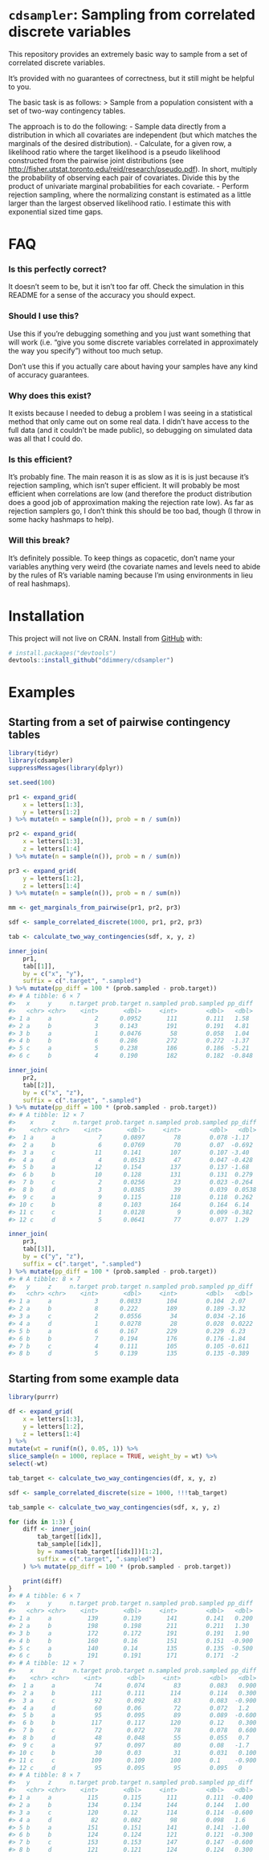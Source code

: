 
<!-- README.md is generated from README.Rmd. Please edit that file -->

# `cdsampler`: Sampling from correlated discrete variables

This repository provides an extremely basic way to sample from a set of
correlated discrete variables.

It’s provided with no guarantees of correctness, but it still might be
helpful to you.

The basic task is as follows: &gt; Sample from a population consistent
with a set of two-way contingency tables.

The approach is to do the following: - Sample data directly from a
distribution in which all covariates are independent (but which matches
the marginals of the desired distribution). - Calculate, for a given
row, a likelihood ratio where the target likelihood is a pseudo
likelihood constructed from the pairwise joint distributions (see
<http://fisher.utstat.toronto.edu/reid/research/pseudo.pdf>). In short,
multiply the probability of observing each pair of covariates. Divide
this by the product of univariate marginal probabilities for each
covariate. - Perform rejection sampling, where the normalizing constant
is estimated as a little larger than the largest observed likelihood
ratio. I estimate this with exponential sized time gaps.

# FAQ

### Is this perfectly correct?

It doesn’t seem to be, but it isn’t too far off. Check the simulation in
this README for a sense of the accuracy you should expect.

### Should I use this?

Use this if you’re debugging something and you just want something that
will work (i.e. “give you some discrete variables correlated in
approximately the way you specify”) without too much setup.

Don’t use this if you actually care about having your samples have any
kind of accuracy guarantees.

### Why does this exist?

It exists because I needed to debug a problem I was seeing in a
statistical method that only came out on some real data. I didn’t have
access to the full data (and it couldn’t be made public), so debugging
on simulated data was all that I could do.

### Is this efficient?

It’s probably fine. The main reason it is as slow as it is is just
because it’s rejection sampling, which isn’t super efficient. It will
probably be most efficient when correlations are low (and therefore the
product distribution does a good job of approximation making the
rejection rate low). As far as rejection samplers go, I don’t think this
should be too bad, though (I throw in some hacky hashmaps to help).

### Will this break?

It’s definitely possible. To keep things as copacetic, don’t name your
variables anything very weird (the covariate names and levels need to
abide by the rules of R’s variable naming because I’m using environments
in lieu of real hashmaps).

# Installation

This project will not live on CRAN. Install from
[GitHub](https://github.com/) with:

``` r
# install.packages("devtools")
devtools::install_github("ddimmery/cdsampler")
```

# Examples

## Starting from a set of pairwise contingency tables

``` r
library(tidyr)
library(cdsampler)
suppressMessages(library(dplyr))

set.seed(100)

pr1 <- expand_grid(
    x = letters[1:3],
    y = letters[1:2]
) %>% mutate(n = sample(n()), prob = n / sum(n))

pr2 <- expand_grid(
    x = letters[1:3],
    z = letters[1:4]
) %>% mutate(n = sample(n()), prob = n / sum(n))

pr3 <- expand_grid(
    y = letters[1:2],
    z = letters[1:4]
) %>% mutate(n = sample(n()), prob = n / sum(n))

mm <- get_marginals_from_pairwise(pr1, pr2, pr3)

sdf <- sample_correlated_discrete(1000, pr1, pr2, pr3)

tab <- calculate_two_way_contingencies(sdf, x, y, z)

inner_join(
    pr1,
    tab[[1]],
    by = c("x", "y"),
    suffix = c(".target", ".sampled")
) %>% mutate(pp_diff = 100 * (prob.sampled - prob.target))
#> # A tibble: 6 × 7
#>   x     y     n.target prob.target n.sampled prob.sampled pp_diff
#>   <chr> <chr>    <int>       <dbl>     <int>        <dbl>   <dbl>
#> 1 a     a            2      0.0952       111        0.111   1.58 
#> 2 a     b            3      0.143        191        0.191   4.81 
#> 3 b     a            1      0.0476        58        0.058   1.04 
#> 4 b     b            6      0.286        272        0.272  -1.37 
#> 5 c     a            5      0.238        186        0.186  -5.21 
#> 6 c     b            4      0.190        182        0.182  -0.848

inner_join(
    pr2,
    tab[[2]],
    by = c("x", "z"),
    suffix = c(".target", ".sampled")
) %>% mutate(pp_diff = 100 * (prob.sampled - prob.target))
#> # A tibble: 12 × 7
#>    x     z     n.target prob.target n.sampled prob.sampled pp_diff
#>    <chr> <chr>    <int>       <dbl>     <int>        <dbl>   <dbl>
#>  1 a     a            7      0.0897        78        0.078 -1.17  
#>  2 a     b            6      0.0769        70        0.07  -0.692 
#>  3 a     c           11      0.141        107        0.107 -3.40  
#>  4 a     d            4      0.0513        47        0.047 -0.428 
#>  5 b     a           12      0.154        137        0.137 -1.68  
#>  6 b     b           10      0.128        131        0.131  0.279 
#>  7 b     c            2      0.0256        23        0.023 -0.264 
#>  8 b     d            3      0.0385        39        0.039  0.0538
#>  9 c     a            9      0.115        118        0.118  0.262 
#> 10 c     b            8      0.103        164        0.164  6.14  
#> 11 c     c            1      0.0128         9        0.009 -0.382 
#> 12 c     d            5      0.0641        77        0.077  1.29

inner_join(
    pr3,
    tab[[3]],
    by = c("y", "z"),
    suffix = c(".target", ".sampled")
) %>% mutate(pp_diff = 100 * (prob.sampled - prob.target))
#> # A tibble: 8 × 7
#>   y     z     n.target prob.target n.sampled prob.sampled pp_diff
#>   <chr> <chr>    <int>       <dbl>     <int>        <dbl>   <dbl>
#> 1 a     a            3      0.0833       104        0.104  2.07  
#> 2 a     b            8      0.222        189        0.189 -3.32  
#> 3 a     c            2      0.0556        34        0.034 -2.16  
#> 4 a     d            1      0.0278        28        0.028  0.0222
#> 5 b     a            6      0.167        229        0.229  6.23  
#> 6 b     b            7      0.194        176        0.176 -1.84  
#> 7 b     c            4      0.111        105        0.105 -0.611 
#> 8 b     d            5      0.139        135        0.135 -0.389
```

## Starting from some example data

``` r
library(purrr)

df <- expand_grid(
    x = letters[1:3],
    y = letters[1:2],
    z = letters[1:4]
) %>%
mutate(wt = runif(n(), 0.05, 1)) %>%
slice_sample(n = 1000, replace = TRUE, weight_by = wt) %>%
select(-wt)

tab_target <- calculate_two_way_contingencies(df, x, y, z)

sdf <- sample_correlated_discrete(size = 1000, !!!tab_target)

tab_sample <- calculate_two_way_contingencies(sdf, x, y, z)

for (idx in 1:3) {
    diff <- inner_join(
        tab_target[[idx]],
        tab_sample[[idx]],
        by = names(tab_target[[idx]])[1:2],
        suffix = c(".target", ".sampled")
    ) %>% mutate(pp_diff = 100 * (prob.sampled - prob.target))

    print(diff)
}
#> # A tibble: 6 × 7
#>   x     y     n.target prob.target n.sampled prob.sampled pp_diff
#>   <chr> <chr>    <int>       <dbl>     <int>        <dbl>   <dbl>
#> 1 a     a          139       0.139       141        0.141   0.200
#> 2 a     b          198       0.198       211        0.211   1.30 
#> 3 b     a          172       0.172       191        0.191   1.90 
#> 4 b     b          160       0.16        151        0.151  -0.900
#> 5 c     a          140       0.14        135        0.135  -0.500
#> 6 c     b          191       0.191       171        0.171  -2    
#> # A tibble: 12 × 7
#>    x     z     n.target prob.target n.sampled prob.sampled pp_diff
#>    <chr> <chr>    <int>       <dbl>     <int>        <dbl>   <dbl>
#>  1 a     a           74       0.074        83        0.083   0.900
#>  2 a     b          111       0.111       114        0.114   0.300
#>  3 a     c           92       0.092        83        0.083  -0.900
#>  4 a     d           60       0.06         72        0.072   1.2  
#>  5 b     a           95       0.095        89        0.089  -0.600
#>  6 b     b          117       0.117       120        0.12    0.300
#>  7 b     c           72       0.072        78        0.078   0.600
#>  8 b     d           48       0.048        55        0.055   0.7  
#>  9 c     a           97       0.097        80        0.08   -1.7  
#> 10 c     b           30       0.03         31        0.031   0.100
#> 11 c     c          109       0.109       100        0.1    -0.900
#> 12 c     d           95       0.095        95        0.095   0    
#> # A tibble: 8 × 7
#>   y     z     n.target prob.target n.sampled prob.sampled pp_diff
#>   <chr> <chr>    <int>       <dbl>     <int>        <dbl>   <dbl>
#> 1 a     a          115       0.115       111        0.111  -0.400
#> 2 a     b          134       0.134       144        0.144   1.00 
#> 3 a     c          120       0.12        114        0.114  -0.600
#> 4 a     d           82       0.082        98        0.098   1.6  
#> 5 b     a          151       0.151       141        0.141  -1.00 
#> 6 b     b          124       0.124       121        0.121  -0.300
#> 7 b     c          153       0.153       147        0.147  -0.600
#> 8 b     d          121       0.121       124        0.124   0.300
```
